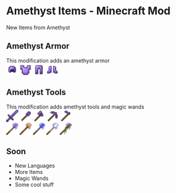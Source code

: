 # Amethyst Items - Minecraft Mod
New Items from Amethyst
## Amethyst Armor
This modification adds an amethyst armor</br>
<img height="32" src="./src/main/resources/assets/ameitems/textures/item/amethyst_helmet.png" width="32"/>
<img height="32" src="./src/main/resources/assets/ameitems/textures/item/amethyst_chestplate.png" width="32"/>
<img height="32" src="./src/main/resources/assets/ameitems/textures/item/amethyst_leggings.png" width="32"/>
<img height="32" src="./src/main/resources/assets/ameitems/textures/item/amethyst_boots.png" width="32"/>
## Amethyst Tools
This modification adds amethyst tools and magic wands</br>
<img height="32" src="./src/main/resources/assets/ameitems/textures/item/amethyst_sword.png" width="32"/>
<img height="32" src="./src/main/resources/assets/ameitems/textures/item/amethyst_shovel.png" width="32"/>
<img height="32" src="./src/main/resources/assets/ameitems/textures/item/amethyst_axe.png" width="32"/>
<img height="32" src="./src/main/resources/assets/ameitems/textures/item/amethyst_pickaxe.png" width="32"/>
<img height="32" src="./src/main/resources/assets/ameitems/textures/item/amethyst_hoe.png" width="32"/>
</br>
<img height="32" src="./src/main/resources/assets/ameitems/textures/item/blank_wand.png" width="32"/>
<img height="32" src="./src/main/resources/assets/ameitems/textures/item/fire_wand.png" width="32"/>
<img height="32" src="./src/main/resources/assets/ameitems/textures/item/water_wand.png" width="32"/>
<img height="32" src="./src/main/resources/assets/ameitems/textures/item/air_wand.png" width="32"/>
<img height="32" src="./src/main/resources/assets/ameitems/textures/item/earth_wand.png" width="32"/>

## Soon
- New Languages
- More Items
- Magic Wands
- Some cool stuff